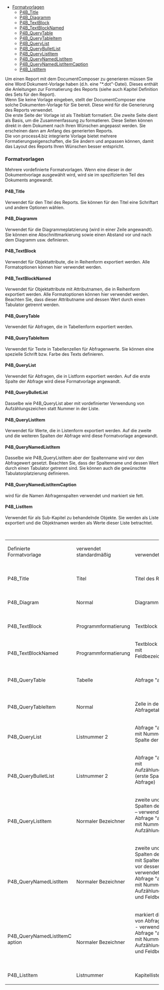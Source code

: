 -   [Formatvorlagen](#formatvorlagen)
    -   [P4B\_Title](#p4b_title)
    -   [P4B\_Diagramm](#p4b_diagramm)
    -   [P4B\_TextBlock](#p4b_textblock)
    -   [P4B\_TextBlockNamed](#p4b_textblocknamed)
    -   [P4B\_QueryTable](#p4b_querytable)
    -   [P4B\_QueryTableItem](#p4b_querytableitem)
    -   [P4B\_QueryList](#p4b_querylist)
    -   [P4B\_QueryBulletList](#p4b_querybulletlist)
    -   [P4B\_QueryListItem](#p4b_querylistitem)
    -   [P4B\_QueryNamedListItem](#p4b_querynamedlistitem)
    -   [P4B\_QueryNamedListItemCaption](#p4b_querynamedlistitemcaption)
    -   [P4B\_ListItem](#p4b_listitem)


Um einen Report mit dem DocumentComposer zu generieren müssen Sie eine
Word Dokument-Vorlage haben (d.h. eine "\*.dot"-Datei). Dieses enthält
die Anleitungen zur Formatierung des Reports (siehe auch Kapitel
Definition des Sets für den Report).  
Wenn Sie keine Vorlage eingeben, stellt der DocumentComposer eine solche
Dokumenten-Vorlage für Sie bereit. Diese wird für die Generierung des
Reports verwendet.  
Die erste Seite der Vorlage ist als Titelblatt formatiert. Die zweite
Seite dient als Basis, um die Zusammenfassung zu formatieren. Diese
Seiten können direkt in dem Dokument nach Ihren Wünschen angepasst
werden. Sie erscheinen dann am Anfang des generierten Reports.  
Die von process4.biz integrierte Vorlage bietet mehrere
Formatierungseigenschaften, die Sie ändern und anpassen können, damit
das Layout des Reports Ihren Wünschen besser entspricht.

### Formatvorlagen

Mehrere vordefinierte Formatvorlagen. Wenn eine dieser in der
Dokumentvorlage ausgewählt wird, wird sie im spezifizierten Teil des
Dokuments angewandt.

#### P4B\_Title

Verwendet für den Titel des Reports. Sie können für den Titel eine
Schriftart und andere Optionen wählen.

#### P4B\_Diagramm

Verwendet für die Diagrammeplatzierung (wird in einer Zeile angewandt).
Sie können eine Abschnittmarkierung sowie einen Abstand vor und nach dem
Diagramm usw. definieren.

#### P4B\_TextBlock

Verwendet für Objektattribute, die in Reihenform exportiert werden. Alle
Formatoptionen können hier verwendet werden.

#### P4B\_TextBlockNamed

Verwendet für Objektattribute mit Attributnamen, die in Reihenform
exportiert werden. Alle Formatoptionen können hier verwendet werden.
Beachten Sie, dass dieser Attributname und dessen Wert durch einen
Tabulator getrennt werden.

#### P4B\_QueryTable

Verwendet für Abfragen, die in Tabellenform exportiert werden.

#### P4B\_QueryTableItem

Verwendet für Texte in Tabellenzellen für Abfragenwerte. Sie können eine
spezielle Schrift bzw. Farbe des Texts definieren.

#### P4B\_QueryList

Verwendet für Abfragen, die in Listform exportiert werden. Auf die erste
Spalte der Abfrage wird diese Formatvorlage angewandt.

#### P4B\_QueryBulletList

Dasselbe wie P4B\_QueryList aber mit vordefinierter Verwendung von
Aufzählungszeichen statt Nummer in der Liste.

#### P4B\_QueryListItem

Verwendet für Werte, die in Listenform exportiert werden. Auf die zweite
und die weiteren Spalten der Abfrage wird diese Formatvorlage angewandt.

#### P4B\_QueryNamedListItem

Dasselbe wie P4B\_QueryListItem aber der Spaltenname wird vor den
Abfragewert gesetzt. Beachten Sie, dass der Spaltenname und dessen Wert
durch einen Tabulator getrennt sind. Sie können auch die gewünschte
Tabulatorplatzierung definieren.

#### P4B\_QueryNamedListItemCaption

wird für die Namen Abfragenspalten verwendet und markiert sie fett.

#### P4B\_ListItem

Verwendet für als Sub-Kapitel zu behandelnde Objekte. Sie werden als
Liste exportiert und die Objektnamen werden als Werte dieser Liste
betrachtet.

 

<table>
<colgroup>
<col style="width: 33%" />
<col style="width: 33%" />
<col style="width: 33%" />
</colgroup>
<tbody>
<tr class="odd">
<td><p>Definierte<br />
Formatvorlage</p></td>
<td><p>verwendet standardmäßig</p></td>
<td><p><br />
verwendet für</p></td>
</tr>
<tr class="even">
<td><p><br />
P4B_Title</p></td>
<td><p><br />
Titel</p></td>
<td><p><br />
Titel des Reports</p></td>
</tr>
<tr class="odd">
<td><p><br />
P4B_Diagram</p></td>
<td><p><br />
Normal</p></td>
<td><p><br />
Diagramm</p></td>
</tr>
<tr class="even">
<td><p><br />
P4B_TextBlock</p></td>
<td><p><br />
Programmformatierung</p></td>
<td><p><br />
Textblock &quot;als Wert&quot;</p></td>
</tr>
<tr class="odd">
<td><p><br />
P4B_TextBlockNamed</p></td>
<td><p><br />
Programmformatierung</p></td>
<td><p>Textblock &quot;als Wert mit<br />
Feldbezeichner&quot;</p></td>
</tr>
<tr class="even">
<td><p><br />
P4B_QueryTable</p></td>
<td><p><br />
Tabelle</p></td>
<td><p><br />
Abfrage &quot;als Tabelle&quot;</p></td>
</tr>
<tr class="odd">
<td><p><br />
P4B_QueryTableItem</p></td>
<td><p><br />
Normal</p></td>
<td><p><br />
Zelle in der Abfragetabelle</p></td>
</tr>
<tr class="even">
<td><p><br />
P4B_QueryList</p></td>
<td><p><br />
Listnummer 2</p></td>
<td><p>Abfrage &quot;als List e mit Nummer&quot; (erste Spalte der Abfrage)</p></td>
</tr>
<tr class="odd">
<td><p><br />
<br />
P4B_QueryBulletList</p></td>
<td><p><br />
<br />
Listnummer 2</p></td>
<td><p>Abfrage &quot;als Liste mit Aufzählungszeichen&quot; (erste Spalt e der Abfrage)</p></td>
</tr>
<tr class="even">
<td><p><br />
<br />
P4B_QueryListItem</p></td>
<td><p><br />
<br />
Normaler Bezeichner</p></td>
<td><p>zweite und weitere Spalten der Abfrage – verwendet für Abfrage &quot;als Liste mit Nummer / Aufzählungszeichen&quot;</p></td>
</tr>
<tr class="odd">
<td><p><br />
<br />
<br />
P4B_QueryNamedListItem</p></td>
<td><p><br />
<br />
<br />
Normaler Bezeichner</p></td>
<td><p>zweite und weitere Spalten der Abfrage mit Spaltennamen vor dessen Wert - verwendet für Abfrage &quot;als List e mit Nummer / Aufzählungszeichen und Feldbezeichner&quot;</p></td>
</tr>
<tr class="even">
<td><p><br />
<br />
P4B_QueryNamedListItemC<br />
aption</p></td>
<td><p><br />
<br />
<br />
Normaler Bezeichner</p></td>
<td><p>markiert die Namen von Abfragenspalten - verwendet für Abfrage &quot;als List e mit Nummer / Aufzählungszeichen und Feldbezeichner&quot;</p></td>
</tr>
<tr class="odd">
<td><p><br />
P4B_ListItem</p></td>
<td><p><br />
Listnummer</p></td>
<td><p><br />
Kapitelliste</p></td>
</tr>
</tbody>
</table>

